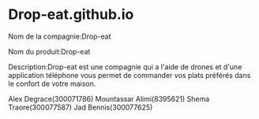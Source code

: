 # Drop-eat.github.io

Nom de la compagnie:Drop-eat

Nom du produit:Drop-eat

Description:Drop-eat est une compagnie qui a l'aide de drones et d'une application téléphone vous permet de commander vos plats préférés dans le confort de votre maison.

Alex Degrace(300071786)
Mountassar Alimi(8395621)
Shema Traore(300077587)
Jad Bennis(300077625)

